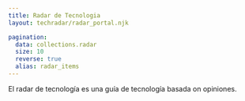 ```yaml
---
title: Radar de Tecnologia
layout: techradar/radar_portal.njk

pagination:
  data: collections.radar
  size: 10
  reverse: true
  alias: radar_items
---
```


El radar de tecnología es una guía de tecnología basada on opiniones.